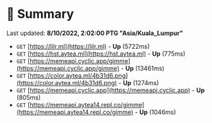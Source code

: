 # 📖 Summary
Last updated: **8/10/2022, 2:02:00 PTG "Asia/Kuala_Lumpur"**

- `GET` [https://lilr.ml](https://lilr.ml) - **Up** (5722ms)
- `GET` [https://hst.aytea.ml](https://hst.aytea.ml) - **Up** (775ms)
- `GET` [https://memeapi.cyclic.app/gimme](https://memeapi.cyclic.app/gimme) - **Up** (13461ms)
- `GET` [https://color.aytea.ml/4b31d6.png](https://color.aytea.ml/4b31d6.png) - **Up** (1274ms)
- `GET` [https://memeapi.cyclic.app](https://memeapi.cyclic.app) - **Up** (805ms)
- `GET` [https://memeapi.aytea14.repl.co/gimme](https://memeapi.aytea14.repl.co/gimme) - **Up** (1046ms)
